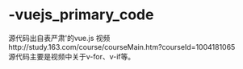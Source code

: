 # -vuejs_primary_code
源代码出自表严肃'的vue.js 视频http://study.163.com/course/courseMain.htm?courseId=1004181065 <br/>
源代码主要是视频中关于v-for、v-if等。
